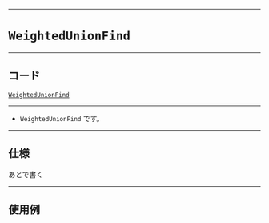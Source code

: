_____

# `WeightedUnionFind`

_____

## コード

[`WeightedUnionFind`](https://github.com/titanium-22/Library_py/blob/main/DataStructures/UnionFind/WeightedUnionFind.py)
<!-- code=https://github.com/titanium-22/Library_py/blob/main/DataStructures\UnionFind\WeightedUnionFind.py -->

_____

- `WeightedUnionFind` です。

_____

## 仕様

あとで書く

_____

## 使用例

```python
```

